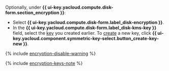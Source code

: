 Optionally, under **{{ ui-key.yacloud.compute.disk-form.section_encryption }}**:

  * Select **{{ ui-key.yacloud.compute.disk-form.label_disk-encryption }}**.
  * In the **{{ ui-key.yacloud.compute.disk-form.label_disk-kms-key }}** field, select the [key](../../kms/concepts/key.md) you created earlier. To [create](../../kms/operations/key.md#create) a new key, click **{{ ui-key.yacloud.component.symmetric-key-select.button_create-key-new }}**.

  {% include [encryption-disable-warning](encryption-disable-warning.md) %}
  
  {% include [encryption-keys-note](encryption-keys-note.md) %}
